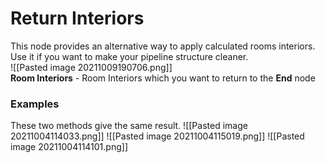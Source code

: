 # **Return Interiors**
This node provides an alternative way to apply calculated rooms interiors. Use it if you want to make your pipeline structure  cleaner.  
![[Pasted image 20211009190706.png]]  
**Room Interiors** - Room Interiors which you want to return to the **End** node  


### Examples  
These two methods give the same result.
![[Pasted image 20211004114033.png]]
![[Pasted image 20211004115019.png]]
![[Pasted image 20211004114101.png]]


